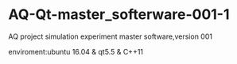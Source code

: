 # AQ-Qt-master_softerware-001-1
AQ project simulation experiment master software,version 001 

enviroment:ubuntu 16.04 & qt5.5 & C++11
